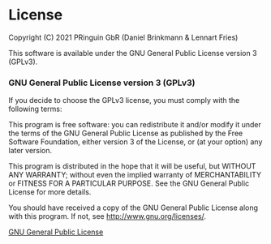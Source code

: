 # License
Copyright (C) 2021 PRinguin GbR (Daniel Brinkmann & Lennart Fries)

This software is available under the GNU General Public License version 3 (GPLv3).

### GNU General Public License version 3 (GPLv3)
If you decide to choose the GPLv3 license, you must comply with the following terms:

This program is free software: you can redistribute it and/or modify
it under the terms of the GNU General Public License as published by
the Free Software Foundation, either version 3 of the License, or
(at your option) any later version.

This program is distributed in the hope that it will be useful,
but WITHOUT ANY WARRANTY; without even the implied warranty of
MERCHANTABILITY or FITNESS FOR A PARTICULAR PURPOSE.  See the
GNU General Public License for more details.

You should have received a copy of the GNU General Public License
along with this program.  If not, see <http://www.gnu.org/licenses/>.

[GNU General Public License](https://www.gnu.org/licenses/gpl-3.0.en.html)
